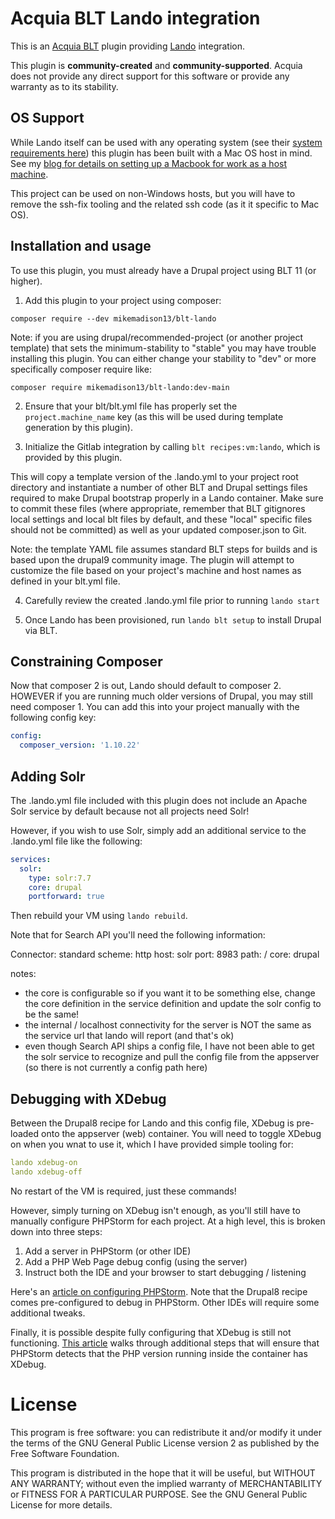 Acquia BLT Lando integration
====

This is an [Acquia BLT](https://github.com/acquia/blt) plugin providing [Lando](https://lando.dev/) integration.

This plugin is **community-created** and **community-supported**. Acquia does not provide any direct support for this software or provide any warranty as to its stability.

## OS Support ##

While Lando itself can be used with any operating system (see their [system requirements here](https://docs.lando.dev/basics/installation.html)) this plugin has been built with a Mac OS host in mind. See my [blog for details on setting up a Macbook for work as a host machine](https://mikemadison.net/blog/2020/7/21/setting-up-a-new-macbook-pro-for-local-development). 

This project can be used on non-Windows hosts, but you will have to remove the ssh-fix tooling and the related ssh code (as it it specific to Mac OS).

## Installation and usage

To use this plugin, you must already have a Drupal project using BLT 11 (or higher).

1. Add this plugin to your project using composer: 

`composer require --dev mikemadison13/blt-lando`

Note: if you are using drupal/recommended-project (or another project template) that sets the minimum-stability to "stable" you may have trouble installing this plugin. You can either change your stability to "dev" or more specifically composer require like:

`composer require mikemadison13/blt-lando:dev-main`

2. Ensure that your blt/blt.yml file has properly set the `project.machine_name` key (as this will be used during template generation by this plugin).

3. Initialize the Gitlab integration by calling `blt recipes:vm:lando`, which is provided by this plugin.

This will copy a template version of the .lando.yml to your project root directory and instantiate a number of other BLT and Drupal settings files required to make Drupal bootstrap properly in a Lando container. Make sure to commit these files (where appropriate, remember that BLT gitignores local settings and local blt files by default, and these "local" specific files should not be committed) as well as your updated composer.json to Git.

Note: the template YAML file assumes standard BLT steps for builds and is based upon the drupal9 community image. The plugin will attempt to customize the file based on your project's machine and host names as defined in your blt.yml file.

4. Carefully review the created .lando.yml file prior to running `lando start`

5. Once Lando has been provisioned, run `lando blt setup` to install Drupal via BLT.

## Constraining Composer

Now that composer 2 is out, Lando should default to composer 2. HOWEVER if you are running much older versions of Drupal, you may still need composer 1. You can add this into your project manually with the following config key:

```yaml
config:
  composer_version: '1.10.22'
```

## Adding Solr

The .lando.yml file included with this plugin does not include an Apache Solr service by default because not all projects need Solr!

However, if you wish to use Solr, simply add an additional service to the .lando.yml file like the following:

```yaml
services:
  solr:
    type: solr:7.7
    core: drupal
    portforward: true
```

Then rebuild your VM using `lando rebuild`.

Note that for Search API you'll need the following information:

Connector: standard
scheme: http
host: solr
port: 8983
path: /
core: drupal 

notes: 
* the core is configurable so if you want it to be something else, change the core definition in the service definition and update the solr config to be the same!
* the internal / localhost connectivity for the server is NOT the same as the service url that lando will report (and that's ok)
* even though Search API ships a config file, I have not been able to get the solr service to recognize and pull the config file from the appserver (so there is not currently a config path here)

## Debugging with XDebug

Between the Drupal8 recipe for Lando and this config file, XDebug is pre-loaded onto the appserver (web) container. You will need to toggle XDebug on when you wnat to use it, which I have provided simple tooling for:

```yaml
lando xdebug-on
lando xdebug-off
```

No restart of the VM is required, just these commands!

However, simply turning on XDebug isn't enough, as you'll still have to manually configure PHPStorm for each project. At a high level, this is broken down into three steps:

1. Add a server in PHPStorm (or other IDE)
2. Add a PHP Web Page debug config (using the server)
3. Instruct both the IDE and your browser to start debugging / listening 

Here's an [article on configuring PHPStorm](https://docs.lando.dev/guides/lando-phpstorm.html). Note that the Drupal8 recipe comes pre-configured to debug in PHPStorm. Other IDEs will require some additional tweaks.

Finally, it is possible despite fully configuring that XDebug is still not functioning. [This article](https://untoldhq.com/blog/2019/08/02/when-lando-phpstorm-and-xdebug-setup-gets-hairy) walks through additional steps that will ensure that PHPStorm detects that the PHP version running inside the container has XDebug.

# License

This program is free software: you can redistribute it and/or modify it under the terms of the GNU General Public License version 2 as published by the Free Software Foundation.

This program is distributed in the hope that it will be useful, but WITHOUT ANY WARRANTY; without even the implied warranty of MERCHANTABILITY or FITNESS FOR A PARTICULAR PURPOSE.  See the GNU General Public License for more details.
